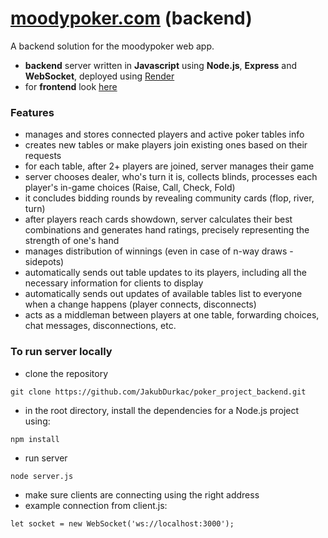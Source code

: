 # [moodypoker.com](https://moodypoker.com/) (backend)
A backend solution for the moodypoker web app.
- **backend** server written in **Javascript** using **Node.js**, **Express** and **WebSocket**, deployed using [Render](https://render.com/)
- for **frontend** look [here](https://github.com/JakubDurkac/poker_project)

### Features
- manages and stores connected players and active poker tables info
- creates new tables or make players join existing ones based on their requests
- for each table, after 2+ players are joined, server manages their game
- server chooses dealer, who's turn it is, collects blinds, processes each player's in-game choices (Raise, Call, Check, Fold)
- it concludes bidding rounds by revealing community cards (flop, river, turn)
- after players reach cards showdown, server calculates their best combinations and generates hand ratings, precisely representing the strength of one's hand
- manages distribution of winnings (even in case of n-way draws - sidepots)
- automatically sends out table updates to its players, including all the necessary information for clients to display
- automatically sends out updates of available tables list to everyone when a change happens (player connects, disconnects)
- acts as a middleman between players at one table, forwarding choices, chat messages, disconnections, etc.

### To run server locally
- clone the repository
```
git clone https://github.com/JakubDurkac/poker_project_backend.git
```
- in the root directory, install the dependencies for a Node.js project using:
```
npm install
```
- run server
```
node server.js
```
- make sure clients are connecting using the right address
- example connection from client.js:
```
let socket = new WebSocket('ws://localhost:3000');
```
